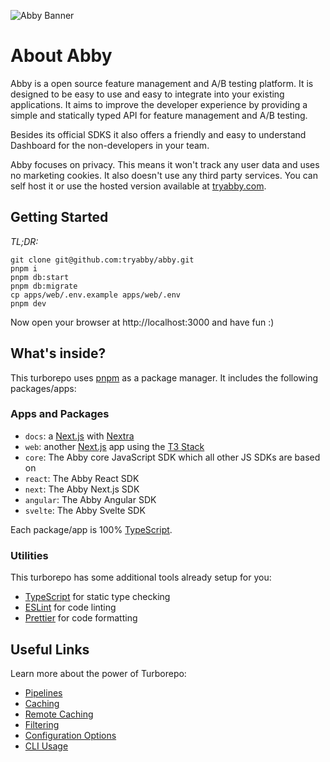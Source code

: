 ![Abby Banner](https://github.com/tryabby/abby/assets/20679094/dd415956-25b4-4528-95fb-f010b21011c9)

# About Abby

Abby is a open source feature management and A/B testing platform. It is designed to be easy to use and easy to integrate into your existing applications. It aims to improve the developer experience by providing a simple and statically typed API for feature management and A/B testing.

Besides its official SDKS it also offers a friendly and easy to understand Dashboard for the non-developers in your team.

Abby focuses on privacy. This means it won't track any user data and uses no marketing cookies. It also doesn't use any third party services.
You can self host it or use the hosted version available at [tryabby.com](https://www.tryabby.com).

## Getting Started

_TL;DR:_

```
git clone git@github.com:tryabby/abby.git
pnpm i
pnpm db:start
pnpm db:migrate
cp apps/web/.env.example apps/web/.env
pnpm dev
```

Now open your browser at http://localhost:3000 and have fun :)

## What's inside?

This turborepo uses [pnpm](https://pnpm.io) as a package manager. It includes the following packages/apps:

### Apps and Packages

- `docs`: a [Next.js](https://nextjs.org/) with [Nextra](https://nextra.site/)
- `web`: another [Next.js](https://nextjs.org/) app using the [T3 Stack](https://create.t3.gg/)
- `core`: The Abby core JavaScript SDK which all other JS SDKs are based on
- `react`: The Abby React SDK
- `next`: The Abby Next.js SDK
- `angular`: The Abby Angular SDK
- `svelte`: The Abby Svelte SDK

Each package/app is 100% [TypeScript](https://www.typescriptlang.org/).

### Utilities

This turborepo has some additional tools already setup for you:

- [TypeScript](https://www.typescriptlang.org/) for static type checking
- [ESLint](https://eslint.org/) for code linting
- [Prettier](https://prettier.io) for code formatting

## Useful Links

Learn more about the power of Turborepo:

- [Pipelines](https://turbo.build/repo/docs/core-concepts/monorepos/running-tasks)
- [Caching](https://turbo.build/repo/docs/core-concepts/caching)
- [Remote Caching](https://turbo.build/repo/docs/core-concepts/remote-caching)
- [Filtering](https://turbo.build/repo/docs/core-concepts/monorepos/filtering)
- [Configuration Options](https://turbo.build/repo/docs/reference/configuration)
- [CLI Usage](https://turbo.build/repo/docs/reference/command-line-reference)
